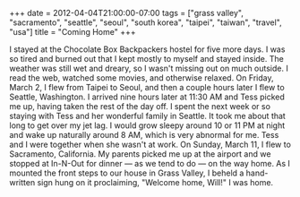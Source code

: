 +++
date = 2012-04-04T21:00:00-07:00
tags = ["grass valley", "sacramento", "seattle", "seoul", "south korea", "taipei", "taiwan", "travel", "usa"]
title = "Coming Home"
+++

I stayed at the Chocolate Box Backpackers hostel for five more days. I was so tired and burned out that I kept mostly to myself and stayed inside. The weather was still wet and dreary, so I wasn't missing out on much outside. I read the web, watched some movies, and otherwise relaxed. On Friday, March 2, I flew from Taipei to Seoul, and then a couple hours later I flew to Seattle, Washington. I arrived nine hours later at 11:30 AM and Tess picked me up, having taken the rest of the day off. I spent the next week or so staying with Tess and her wonderful family in Seattle. It took me about that long to get over my jet lag. I would grow sleepy around 10 or 11 PM at night and wake up naturally around 8 AM, which is very abnormal for me. Tess and I were together when she wasn't at work. On Sunday, March 11, I flew to Sacramento, California. My parents picked me up at the airport and we stopped at In-N-Out for dinner &mdash; as we tend to do &mdash; on the way home. As I mounted the front steps to our house in Grass Valley, I beheld a hand-written sign hung on it proclaiming, "Welcome home, Will!" I was home.
